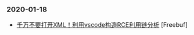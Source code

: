 ### 2020-01-18

* [千万不要打开XML！利用vscode构造RCE利用链分析](https://www.freebuf.com/articles/system/223168.html) [Freebuf]
